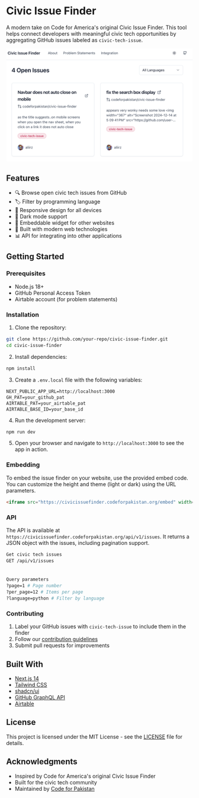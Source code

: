 # Civic Issue Finder

A modern take on Code for America's original Civic Issue Finder. This tool helps connect developers with meaningful civic tech opportunities by aggregating GitHub issues labeled as `civic-tech-issue`.

![Civic Issue Finder Screenshot](screenshot.png)

## Features

- 🔍 Browse open civic tech issues from GitHub
- 🏷️ Filter by programming language
- 📱 Responsive design for all devices
- 🌙 Dark mode support
- 🔌 Embeddable widget for other websites
- 🚀 Built with modern web technologies
- 📊 API for integrating into other applications

## Getting Started

### Prerequisites

- Node.js 18+
- GitHub Personal Access Token
- Airtable account (for problem statements)

### Installation

1. Clone the repository:

```bash
git clone https://github.com/your-repo/civic-issue-finder.git
cd civic-issue-finder
```

2. Install dependencies:
```bash
npm install
```

3. Create a `.env.local` file with the following variables:

```
NEXT_PUBLIC_APP_URL=http://localhost:3000
GH_PAT=your_github_pat
AIRTABLE_PAT=your_airtable_pat
AIRTABLE_BASE_ID=your_base_id
```

4. Run the development server:

```bash
npm run dev
```

5. Open your browser and navigate to `http://localhost:3000` to see the app in action.

### Embedding

To embed the issue finder on your website, use the provided embed code. You can customize the height and theme (light or dark) using the URL parameters.

```html
<iframe src="https://civicissuefinder.codeforpakistan.org/embed" width="100%" height="500px"></iframe>
```

### API

The API is available at `https://civicissuefinder.codeforpakistan.org/api/v1/issues`. It returns a JSON object with the issues, including pagination support.

```bash
Get civic tech issues
GET /api/v1/issues


Query parameters
?page=1 # Page number
?per_page=12 # Items per page
?language=python # Filter by language
```

### Contributing

1. Label your GitHub issues with `civic-tech-issue` to include them in the finder
2. Follow our [contribution guidelines](CONTRIBUTING.md)
3. Submit pull requests for improvements


## Built With

- [Next.js 14](https://nextjs.org/)
- [Tailwind CSS](https://tailwindcss.com/)
- [shadcn/ui](https://ui.shadcn.com/)
- [GitHub GraphQL API](https://docs.github.com/en/graphql)
- [Airtable](https://airtable.com/)


## License

This project is licensed under the MIT License - see the [LICENSE](LICENSE) file for details.

## Acknowledgments

- Inspired by Code for America's original Civic Issue Finder
- Built for the civic tech community
- Maintained by [Code for Pakistan](https://codeforpakistan.org)